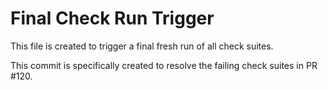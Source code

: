 # Final Check Run Trigger

This file is created to trigger a final fresh run of all check suites.

This commit is specifically created to resolve the failing check suites in PR #120.

